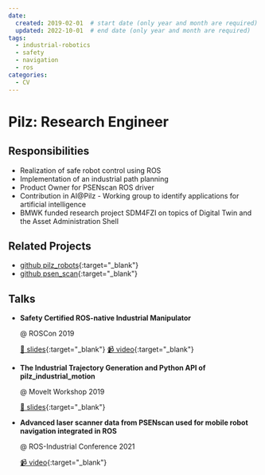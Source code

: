 ```yaml
---
date:
  created: 2019-02-01  # start date (only year and month are required)
  updated: 2022-10-01  # end date (only year and month are required)
tags:
  - industrial-robotics
  - safety
  - navigation
  - ros
categories:
  - CV
---
```


# Pilz: Research Engineer

## Responsibilities

- Realization of safe robot control using ROS
- Implementation of an industrial path planning
- Product Owner for PSENscan ROS driver<!-- more -->
- Contribution in AI@Pilz - Working group to identify applications for artificial intelligence
- BMWK funded research project SDM4FZI on topics of Digital Twin and the Asset Administration Shell

## Related Projects

- [github pilz_robots](https://github.com/pilzde/pilz_robots){:target="_blank"}
- [github psen_scan](https://github.com/pilzde/psen_scan_v2){:target="_blank"}

## Talks

- __Safety Certified ROS-native Industrial Manipulator__

    @ ROSCon 2019

    [📄 slides](https://roscon.ros.org/2019/talks/roscon2019_safety_certified.pdf){:target="_blank"}
    [📹 video](https://vimeo.com/378682930){:target="_blank"}

- __The Industrial Trajectory Generation and Python API of pilz_industrial_motion__

    @ MoveIt Workshop 2019

    [📄 slides](https://picknik.ai/docs/moveit_workshop_macau_2019/pilz_industrial_motion.pdf){:target="_blank"}

- __Advanced laser scanner data from PSENscan used for mobile robot navigation integrated in ROS__

    @ ROS-Industrial Conference 2021

    [📹 video](https://www.youtube.com/watch?v=rZMUkBgyNuQ){:target="_blank"}
